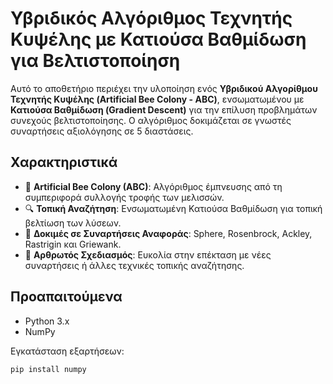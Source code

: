 # Υβριδικός Αλγόριθμος Τεχνητής Κυψέλης με Κατιούσα Βαθμίδωση για Βελτιστοποίηση

Αυτό το αποθετήριο περιέχει την υλοποίηση ενός **Υβριδικού Αλγορίθμου Τεχνητής Κυψέλης (Artificial Bee Colony - ABC)**, ενσωματωμένου με **Κατιούσα Βαθμίδωση (Gradient Descent)** για την επίλυση προβλημάτων συνεχούς βελτιστοποίησης. Ο αλγόριθμος δοκιμάζεται σε γνωστές συναρτήσεις αξιολόγησης σε 5 διαστάσεις.

## Χαρακτηριστικά

- 🐝 **Artificial Bee Colony (ABC)**: Αλγόριθμος έμπνευσης από τη συμπεριφορά συλλογής τροφής των μελισσών.
- 🔍 **Τοπική Αναζήτηση**: Ενσωματωμένη Κατιούσα Βαθμίδωση για τοπική βελτίωση των λύσεων.
- 🧪 **Δοκιμές σε Συναρτήσεις Αναφοράς**: Sphere, Rosenbrock, Ackley, Rastrigin και Griewank.
- 🧩 **Αρθρωτός Σχεδιασμός**: Ευκολία στην επέκταση με νέες συναρτήσεις ή άλλες τεχνικές τοπικής αναζήτησης.

## Προαπαιτούμενα

- Python 3.x
- NumPy

Εγκατάσταση εξαρτήσεων:

```bash
pip install numpy

